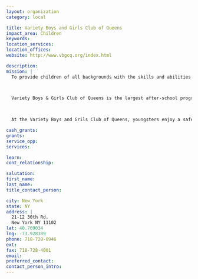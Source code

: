 ```yaml
---
layout: organization
category: local

title: Variety Boys and Girls Club of Queens
impact_area: Children
keywords: 
location_services: 
location_offices: 
website: http://www.vbgcq.org/index.html

description: 
mission: |
  To provide children of all backgrounds with the skills and abilities that will develop in them the qualities of self-esteem and self-confidence, which are needed to become responsible citizens and leaders."

  

  Variety Boys & Girls Club of Queens is the largest after-school program in Western Queens. With more than 1,000 members paying $25 (or less if the family cannot afford it) we care for nearly 200 children during our after school program.

  

  At the Variety Boys and Grils Club of Queens, youngsters enjoy a safe, active and positive environment as a constructive alternative to the streets.

cash_grants: 
grants: 
service_opp: 
services: 

learn: 
cont_relationship: 

salutation: 
first_name: 
last_name: 
title_contact_person: 

city: New York
state: NY
address: |
  21-12 30th Rd.  
  New York NY 11102
lat: 40.769034
lng: -73.928389
phone: 718-728-0946
ext: 
fax: 718-728-4001
email: 
preferred_contact: 
contact_person_intro: 
---
```


